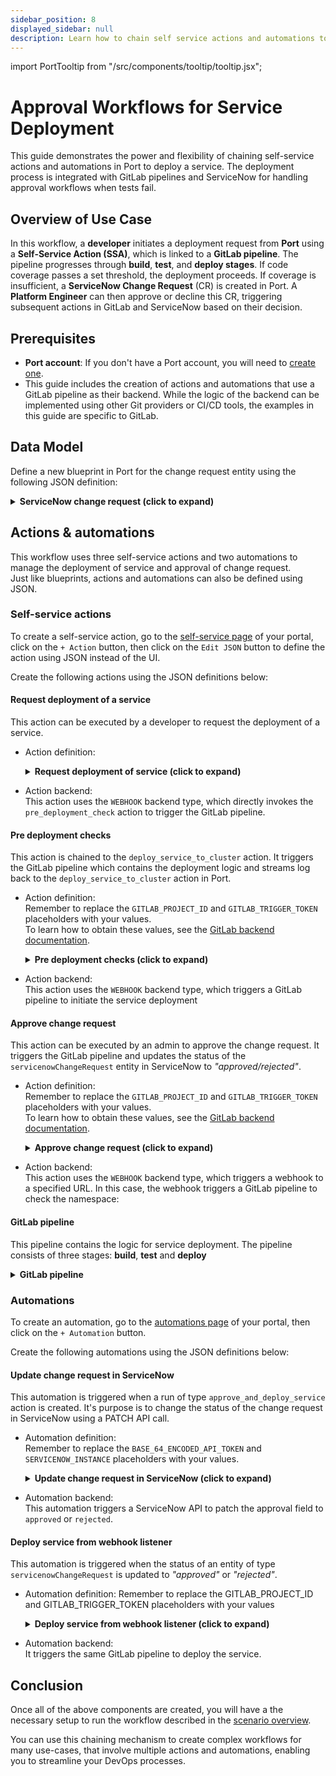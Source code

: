 ```yaml
---
sidebar_position: 8
displayed_sidebar: null
description: Learn how to chain self service actions and automations to manage deployment in GitLab and ServiceNow
---
```


import PortTooltip from "/src/components/tooltip/tooltip.jsx";

# Approval Workflows for Service Deployment

This guide demonstrates the power and flexibility of chaining self-service actions and automations in Port to deploy a service. The deployment process is integrated with GitLab pipelines and ServiceNow for handling approval workflows when tests fail.

## **Overview of Use Case**

In this workflow, a **developer** initiates a deployment request from **Port** using a **Self-Service Action (SSA)**, which is linked to a **GitLab pipeline**. The pipeline progresses through **build**, **test**, and **deploy stages**. If code coverage passes a set threshold, the deployment proceeds. If coverage is insufficient, a **ServiceNow Change Request** (CR) is created in Port. A **Platform Engineer** can then approve or decline this CR, triggering subsequent actions in GitLab and ServiceNow based on their decision. 

## Prerequisites

- **Port account**: If you don't have a Port account, you will need to [create one](https://app.getport.io/signup).
- This guide includes the creation of actions and automations that use a GitLab pipeline as their backend. While the logic of the backend can be implemented using other Git providers or CI/CD tools, the examples in this guide are specific to GitLab.

## Data Model

Define a new <PortTooltip id="blueprint">blueprint</PortTooltip> in Port for the change request entity using the following JSON definition:

<details>
<summary><b>ServiceNow change request (click to expand)</b></summary>

```json showLineNumbers
{
  "identifier": "servicenowChangeRequest",
  "title": "Servicenow Change Request",
  "icon": "Servicenow",
  "schema": {
    "properties": {
      "description": {
        "title": "Description",
        "type": "string"
      },
      "isActive": {
        "title": "Is active",
        "type": "boolean"
      },
      "priority": {
        "title": "Priority",
        "type": "string"
      },
      "state": {
        "icon": "DefaultProperty",
        "title": "State",
        "type": "string"
      },
      "createdOn": {
        "title": "Created On",
        "type": "string",
        "format": "date-time"
      },
      "createdBy": {
        "title": "Created By",
        "type": "string"
      },
      "service": {
        "type": "string",
        "title": "Service"
      },
      "category": {
        "type": "string",
        "title": "Category"
      },
      "approval": {
        "title": "Approval",
        "icon": "DefaultProperty",
        "type": "string",
        "enum": [
          "approved",
          "not requested",
          "requested",
          "rejected"
        ],
        "enumColors": {
          "approved": "green",
          "not requested": "turquoise",
          "requested": "yellow",
          "rejected": "pink"
        }
      },
      "tags": {
        "type": "string",
        "title": "Tags"
      },
      "system_id": {
        "type": "string",
        "title": "System ID"
      }
    },
    "required": []
  },
  "mirrorProperties": {},
  "calculationProperties": {},
  "aggregationProperties": {},
  "relations": {}
}
```
</details>


## Actions & automations

This workflow uses three self-service actions and two automations to manage the deployment of service and approval of change request.  
Just like blueprints, actions and automations can also be defined using JSON.

### Self-service actions

To create a self-service action, go to the [self-service page](https://app.getport.io/self-serve) of your portal, click on the `+ Action` button, then click on the `Edit JSON` button to define the action using JSON instead of the UI.

Create the following actions using the JSON definitions below:

#### Request deployment of a service

This action can be executed by a developer to request the deployment of a service.
- Action definition:
  <details>
  <summary><b>Request deployment of service (click to expand)</b></summary>

  ```json showLineNumbers
    {
    "identifier": "deploy_service_to_cluster",
    "title": "Deploy Service to Cluster",
    "icon": "Deployment",
    "description": "Deploys a service to a cluster",
    "trigger": {
        "type": "self-service",
        "operation": "DAY-2",
        "userInputs": {
        "properties": {
            "environment": {
            "type": "string",
            "title": "Environment",
            "icon": "Environment",
            "default": "Staging",
            "enum": [
                "Development",
                "Staging",
                "Production"
            ],
            "enumColors": {
                "Development": "lightGray",
                "Staging": "lightGray",
                "Production": "lightGray"
            }
            }
        },
        "required": [],
        "order": []
        },
        "blueprintIdentifier": "service"
    },
    "invocationMethod": {
        "type": "WEBHOOK",
        "url": "${PORT_API_URL}/actions/pre_deployment_check/runs",
        "agent": false,
        "synchronized": false,
        "method": "POST",
        "headers": {
        "RUN_ID": "{{ .run.id }}"
        },
        "body": {
        "properties": {
            "deploy_run_id": "{{ .run.id }}",
            "{{ spreadValue() }}": "{{ .inputs }}",
            "runId": "{{ .run.id }}",
            "blueprint": "{{ .action.blueprint }}",
            "entity": "{{ .entity.identifier }}"
        }
        }
    },
    "requiredApproval": false
    }
  ```
  </details>

- Action backend:  
  This action uses the `WEBHOOK` backend type, which directly invokes the `pre_deployment_check` action to trigger the GitLab pipeline.

#### Pre deployment checks

This action is chained to the `deploy_service_to_cluster` action. It triggers the GitLab pipeline which contains the deployment logic and streams log back to the `deploy_service_to_cluster` action in Port.

- Action definition:  
  Remember to replace the `GITLAB_PROJECT_ID` and `GITLAB_TRIGGER_TOKEN` placeholders with your values.  
  To learn how to obtain these values, see the [GitLab backend documentation](/actions-and-automations/setup-backend/gitlab-pipeline/saas#create-the-webhook-url).
  <details>
  <summary><b>Pre deployment checks (click to expand)</b></summary>

  ```json showLineNumbers
    {
    "identifier": "pre_deployment_check",
    "title": "Pre Deployment Check",
    "icon": "Deployment",
    "description": "Pre Deployment checks and change request creator",
    "trigger": {
        "type": "self-service",
        "operation": "CREATE",
        "userInputs": {
        "properties": {
            "deploy_run_id": {
            "type": "string",
            "title": "Deploy Run Id"
            }
        },
        "required": [],
        "order": []
        }
    },
    "invocationMethod": {
        "type": "WEBHOOK",
        "url": "https://gitlab.com/api/v4/projects/{GITLAB_PROJECT_ID}/ref/main/trigger/pipeline?token={GITLAB_TRIGGER_TOKEN}",
        "agent": false,
        "synchronized": false,
        "method": "POST",
        "headers": {
        "RUN_ID": "{{ .run.id }}"
        },
        "body": {
        "{{ spreadValue() }}": "{{ .inputs }}",
        "approval_status": "pending",
        "port_context": {
            "runId": "{{ .run.id }}"
        }
        }
    },
    "requiredApproval": false
    }
  ```
  </details>

- Action backend:  
  This action uses the `WEBHOOK` backend type, which triggers a GitLab pipeline to initiate the service deployment

#### Approve change request

This action can be executed by an admin to approve the change request. It triggers the GitLab pipeline and updates the status of the `servicenowChangeRequest` entity in ServiceNow to *"approved/rejected"*.
- Action definition:  
  Remember to replace the `GITLAB_PROJECT_ID` and `GITLAB_TRIGGER_TOKEN` placeholders with your values.  
  To learn how to obtain these values, see the [GitLab backend documentation](/actions-and-automations/setup-backend/gitlab-pipeline/saas#create-the-webhook-url).
  <details>
  <summary><b>Approve change request (click to expand)</b></summary>

  ```json showLineNumbers
    {
    "identifier": "approve_and_deploy_service",
    "title": "Approve and Deploy Service",
    "icon": "Deployment",
    "description": "Approves a ServiceNow change request and triggers a GitLab pipeline",
    "trigger": {
        "type": "self-service",
        "operation": "DAY-2",
        "userInputs": {
        "properties": {
            "reason": {
            "type": "string",
            "title": "Reason"
            },
            "approval_status": {
            "icon": "DefaultProperty",
            "title": "Action",
            "type": "string",
            "default": "approved",
            "enum": [
                "approved",
                "declined"
            ],
            "enumColors": {
                "approved": "lightGray",
                "declined": "lightGray"
            }
            }
        },
        "required": [],
        "order": [
            "approval_status",
            "reason"
        ]
        },
        "blueprintIdentifier": "servicenowChangeRequest"
    },
    "invocationMethod": {
        "type": "WEBHOOK",
        "url": "https://gitlab.com/api/v4/projects/{GITLAB_PROJECT_ID}/ref/main/trigger/pipeline?token={GITLAB_TRIGGER_TOKEN}",
        "agent": false,
        "synchronized": false,
        "method": "POST",
        "headers": {
        "RUN_ID": "{{ .run.id }}"
        },
        "body": {
        "{{ spreadValue() }}": "{{ .inputs }}",
        "port_context": {
            "runId": "{{ .run.id }}"
        },
        "deploy_run_id": "{{ .entity.properties.tags }}",
        "system_id": "{{ .entity.properties.system_id }}"
        }
    },
    "requiredApproval": false
    }
  ```
  </details>

- Action backend:  
  This action uses the `WEBHOOK` backend type, which triggers a webhook to a specified URL. In this case, the webhook triggers a GitLab pipeline to check the namespace:

#### GitLab pipeline
This pipeline contains the logic for service deployment. The pipeline consists of three stages: **build**, **test** and **deploy**

<details>
<summary><b>GitLab pipeline</b></summary>

```yaml showLineNumbers
stages:
  - build
  - test
  - deploy

image: alpine:latest

variables:
  PORT_CLIENT_ID: ${PORT_CLIENT_ID}
  PORT_CLIENT_SECRET: ${PORT_CLIENT_SECRET}
  PORT_API_URL: "${PORT_API_URL}"
  SERVICENOW_INSTANCE_URL: ${SERVICENOW_INSTANCE_URL}
  SERVICENOW_API_TOKEN: ${SERVICENOW_API_TOKEN} # Base64 encoded version of SNOW username:password
  APPROVAL_STATUS: "pending"


initialize-build:
  stage: build
  except:
    - pushes
  before_script:
    - apk update
    - apk add --upgrade curl jq -q
  script:
    - |
      echo "Initiating build checks"
      echo "Getting access token from Port API"
      accessToken=$(curl -X POST \
        -H 'Content-Type: application/json' \
        -d '{"clientId": "'"$PORT_CLIENT_ID"'", "clientSecret": "'"$PORT_CLIENT_SECRET"'"}' \
        -s '${PORT_API_URL}/auth/access_token' | jq -r '.accessToken')
  
      echo "ACCESS_TOKEN=$accessToken" >> data.env
      runId=$(cat $TRIGGER_PAYLOAD | jq -r '.port_context.runId')
      deployActionRunId=$(cat $TRIGGER_PAYLOAD | jq -r '.deploy_run_id')
      APPROVAL_STATUS=$(cat "$TRIGGER_PAYLOAD" | jq -r '.approval_status // "pending"')


      echo "DEPLOY_ACTION_RUN_ID=$deployActionRunId" >> data.env
      echo "TRIGGER_ACTION_RUN_ID=$runId" >> data.env
      echo "APPROVAL_STATUS=$APPROVAL_STATUS" >> data.env


      # Check APPROVAL STATUS
      if [ "$APPROVAL_STATUS" = "approved" ]; then
        echo "Deployment approved by platform engineer. Skipping initial logs and proceeding directly."
        # Log the approval message to Port action run logs
        curl -X POST \
          -H 'Content-Type: application/json' \
          -H "Authorization: Bearer $accessToken" \
          -d '{"message":"✅ Deployment approved by platform engineer, proceeding with deployment"}' \
          "${PORT_API_URL}/actions/runs/$deployActionRunId/logs"

      elif [ "$APPROVAL_STATUS" = "declined" ]; then
          echo "Deployment declined by platform engineer. Notifying developer."
          # Send the decline notification to Port logs for developer
          curl -X POST \
            -H 'Content-Type: application/json' \
            -H "Authorization: Bearer $accessToken" \
            -d '{"terminationStatus":"FAILURE", "message":"❌ Deployment declined by platform engineer. Please review the change request and take necessary actions."}' \
            "${PORT_API_URL}/actions/runs/$deployActionRunId/logs"
        
          # Send the decline notification to Port logs
          curl -X POST \
            -H 'Content-Type: application/json' \
            -H "Authorization: Bearer $accessToken" \
            -d '{"terminationStatus":"SUCCESS", "message":"❌ Declined deployment"}' \
            "${PORT_API_URL}/actions/runs/$runId/logs"
          exit 1  # Exit pipeline due to declined approval
      else
        curl -X POST \
          -H 'Content-Type: application/json' \
          -H "Authorization: Bearer $accessToken" \
          -d '{"message":"🚀 Initiating deployment sequence, preparing environment and resources"}' \
          "${PORT_API_URL}/actions/runs/$runId/logs"

        curl -X PATCH \
          -H 'Content-Type: application/json' \
          -H "Authorization: Bearer $accessToken" \
          -d '{"link":"'"$CI_PIPELINE_URL"'"}' \
          "${PORT_API_URL}/actions/runs/$runId"

        curl -X POST \
          -H 'Content-Type: application/json' \
          -H "Authorization: Bearer $accessToken" \
          -d '{"message":"🔄 Deployment preparation underway, validating resources and configurations"}' \
          "${PORT_API_URL}/actions/runs/$deployActionRunId/logs"
      fi
  artifacts:
    reports:
      dotenv: data.env

run-tests:
  stage: test
  dependencies:
    - initialize-build  # Ensure the data.env artifact is downloaded
  except:
    - pushes
  before_script:
    - apk update
    - apk add --upgrade curl jq -q
  script:
    - |

      # Check if TRIGGER_PAYLOAD is set and the file exists
      if [ -z "$TRIGGER_PAYLOAD" ] || [ ! -f "$TRIGGER_PAYLOAD" ]; then
        echo "Error: TRIGGER_PAYLOAD is not set or the file does not exist."
        exit 1
      fi

      # Check if we need to skip tests and threshold checks
      APPROVAL_STATUS=$(cat "$TRIGGER_PAYLOAD" | jq -r '.approval_status // "pending"')

      if [ "$APPROVAL_STATUS" = "approved" ]; then
        echo "Skipping tests and threshold checks...";
        echo "COVERAGE_MET=true" >> data.env
        exit 0;
      fi

      echo "🧪 Running tests and checking thresholds..."
      # Simulate threshold check (e.g., code coverage)
      COVERAGE=65

      if [ "$COVERAGE" -lt 70 ]; then
        echo "⚠️ Coverage is below the 70% threshold, initiating ServiceNow change request..."

        # Extract the service entity from the trigger payload
        serviceEntity=$(cat "$TRIGGER_PAYLOAD" | jq -r '.entity')
        echo "COVERAGE_MET=false" >> data.env

        echo "Creating a change request in ServiceNow"
        changeRequestResponse=$(curl -X POST \
          -H "Authorization: Basic $SERVICENOW_API_TOKEN" \
          -H 'Content-Type: application/json' \
          -d "{\"short_description\": \"Automated change request from GitLab CI/CD\", \"business_service\": \"$serviceEntity\", \"priority\": \"1\", \"u_external_tag\": \"$DEPLOY_ACTION_RUN_ID\"}" \
          -s "$SERVICENOW_INSTANCE_URL/api/now/table/change_request")

        # Check if the request was successful and extract important details
        if [[ $(echo "$changeRequestResponse" | jq -r '.result.number') != "null" ]]; then
          changeNumber=$(echo "$changeRequestResponse" | jq -r '.result.number')
          changeSysId=$(echo "$changeRequestResponse" | jq -r '.result.sys_id')
          changeState=$(echo "$changeRequestResponse" | jq -r '.result.state')
          changeCreatedOn=$(echo "$changeRequestResponse" | jq -r '.result.sys_created_on')
          changeCreatedBy=$(echo "$changeRequestResponse" | jq -r '.result.sys_created_by')
          changeCategory=$(echo "$changeRequestResponse" | jq -r '.result.category')
          changePriority=$(echo "$changeRequestResponse" | jq -r '.result.priority')
          changeDescription=$(echo "$changeRequestResponse" | jq -r '.result.short_description')
          changeApproval=$(echo "$changeRequestResponse" | jq -r '.result.approval')
          changeTags=$(echo "$changeRequestResponse" | jq -r '.result.u_external_tag')
          changeService=$(echo "$changeRequestResponse" | jq -r '.result.business_service.value')

          echo "Change Request Created Successfully: Number: $changeNumber, Sys ID: $changeSysId, State: $changeState"
          logMessage="⚠️ Pipeline did not meet the deployment checks, so a ServiceNow change request has been created. Change Request Number $changeNumber and system ID $changeSysId. An admin will need to review and approve this request before the deployment can proceed."

          runId=$(cat $TRIGGER_PAYLOAD | jq -r '.port_context.runId')
          
          # Send the details to Port action run logs
          curl -X POST \
            -H 'Content-Type: application/json' \
            -H "Authorization: Bearer $ACCESS_TOKEN" \
            -d "{\"message\":\"$logMessage\"}" \
            "${PORT_API_URL}/actions/runs/$DEPLOY_ACTION_RUN_ID/logs"

          curl -X POST \
            -H 'Content-Type: application/json' \
            -H "Authorization: Bearer $ACCESS_TOKEN" \
            -d "{\"terminationStatus\":\"SUCCESS\", \"message\":\"$logMessage\"}" \
            "${PORT_API_URL}/actions/runs/$runId/logs"

          # Create the change request in Port
          portPayload="{
            \"identifier\": \"$changeSysId\",
            \"title\": \"$changeDescription\",
            \"icon\": \"Servicenow\",
            \"properties\": {
              \"createdBy\": \"$changeCreatedBy\",
              \"state\": \"$changeState\",
              \"category\": \"$changeCategory\",
              \"priority\": \"$changePriority\",
              \"description\": \"$changeDescription\",
              \"approval\": \"$changeApproval\",
              \"tags\": \"$changeTags\",
              \"service\": \"$changeService\"
            },
            \"relations\": {}
          }"

          # Send the change request data to Port API
          curl -X POST \
            -H 'Content-Type: application/json' \
            -H "Authorization: Bearer $ACCESS_TOKEN" \
            -d "$portPayload" \
            "${PORT_API_URL}/blueprints/servicenowChangeRequest/entities"

        else
          echo "Failed to create ServiceNow Change Request: $changeRequestResponse"

          # Send failure message to Port action run logs
          curl -X POST \
            -H 'Content-Type: application/json' \
            -H "Authorization: Bearer $ACCESS_TOKEN" \
            -d '{"message":"❌ Failed to create ServiceNow Change Request with response: '"$changeRequestResponse"'"}' \
            "${PORT_API_URL}/actions/runs/$DEPLOY_ACTION_RUN_ID/logs"

          exit 1  # Exit with failure
        fi
      else
        echo "✅ Coverage is sufficient (≥ 70%), no need to create a ServiceNow change request."
        echo "COVERAGE_MET=true" >> data.env
      fi
  artifacts:
    reports:
      dotenv: data.env

# Deployment job
deploy-to-cloud:
  stage: deploy
  dependencies:
    - run-tests
    - initialize-build
  except:
    - pushes
  before_script:
    - apk update
    - apk add --upgrade curl jq -q
  script:
    - |
      # Check if APPROVAL_STATUS or COVERAGE_MET is true
      if [ "$APPROVAL_STATUS" = "approved" ] || [ "$COVERAGE_MET" = "true" ]; then
        echo "Conditions met, deploying service to the cluster..."
        # Your deployment script here

        # Update port run status and logs
        runId=$(cat $TRIGGER_PAYLOAD | jq -r '.port_context.runId')
        curl -X POST \
          -H 'Content-Type: application/json' \
          -H "Authorization: Bearer $ACCESS_TOKEN" \
          -d '{"terminationStatus":"SUCCESS", "message":"✅ Service has been successfully deployed to the cluster"}' \
          "${PORT_API_URL}/actions/runs/$runId/logs"

        # Update developer that deployment was successful
        curl -X POST \
          -H 'Content-Type: application/json' \
          -H "Authorization: Bearer $ACCESS_TOKEN" \
          -d '{"terminationStatus":"SUCCESS", "message":"✅ Service has been successfully deployed to the cluster"}' \
          "${PORT_API_URL}/actions/runs/$DEPLOY_ACTION_RUN_ID/logs"
      else
        echo "Conditions not met, skipping deployment"
        exit 0
      fi
```
</details>

### Automations

To create an automation, go to the [automations page](https://app.getport.io/settings/automations) of your portal, then click on the `+ Automation` button.

Create the following automations using the JSON definitions below:

#### Update change request in ServiceNow

This automation is triggered when a run of type `approve_and_deploy_service` action is created. It's purpose is to change the  status of the change request in ServiceNow using a PATCH API call.

- Automation definition:  
  Remember to replace the `BASE_64_ENCODED_API_TOKEN` and `SERVICENOW_INSTANCE` placeholders with your values.
  <details>
  <summary><b>Update change request in ServiceNow (click to expand)</b></summary>

  ```json showLineNumbers
    {
    "identifier": "updateChangeRequestInSnow",
    "title": "Approve ServiceNow Change Request",
    "description": "A description of what this automation does",
    "trigger": {
        "type": "automation",
        "event": {
        "type": "RUN_CREATED",
        "actionIdentifier": "approve_and_deploy_service"
        }
    },
    "invocationMethod": {
        "type": "WEBHOOK",
        "url": "https://{SERVICENOW_INSTANCE}/api/now/table/change_request/{{ .event.diff.after.entity.identifier }}",
        "agent": false,
        "synchronized": true,
        "method": "PATCH",
        "headers": {
        "Authorization": "Basic BASE_64_ENCODED_API_TOKEN"
        },
        "body": {
        "approval": "{{ .event.diff.after.properties.approval_status  }}"
        }
    },
    "publish": true
    }
  ```
  </details>

- Automation backend:  
  This automation triggers a ServiceNow API to patch the approval field to `approved` or `rejected`.

#### Deploy service from webhook listener

This automation is triggered when the status of an entity of type `servicenowChangeRequest` is updated to *"approved"* or *"rejected"*.

- Automation definition:
    Remember to replace the GITLAB_PROJECT_ID and GITLAB_TRIGGER_TOKEN placeholders with your values
  <details>
  <summary><b>Deploy service from webhook listener (click to expand)</b></summary>

  ```json showLineNumbers
    {
    "identifier": "approveSnowPipeline",
    "title": "Approve or Deny GitLab Pipeline from SNOW",
    "trigger": {
        "type": "automation",
        "event": {
        "type": "ENTITY_UPDATED",
        "blueprintIdentifier": "servicenowChangeRequest"
        },
        "condition": {
        "type": "JQ",
        "expressions": [
            ".diff.after.properties.approval == \"approved\"",
            ".diff.after.properties.approval == \"rejected\""
        ],
        "combinator": "or"
        }
    },
    "invocationMethod": {
        "type": "WEBHOOK",
        "url": "https://gitlab.com/api/v4/projects/{GITLAB_PROJECT_ID}/ref/main/trigger/pipeline?token={GITLAB_TRIGGER_TOKEN}",
        "agent": false,
        "synchronized": false,
        "method": "POST",
        "headers": {
        "RUN_ID": "{{ .run.id }}"
        },
        "body": {
        "port_context": {
            "runId": "{{ .run.id }}"
        },
        "approval_status": "{{ .event.diff.after.properties.approval  }}",
        "system_id": "{{ .event.diff.after.identifier  }}",
        "deploy_run_id": "{{ .event.diff.after.properties.tags }}"
        }
    },
    "publish": true
    }
  ```
  </details>

- Automation backend:  
  It triggers the same GitLab pipeline to deploy the service.


## Conclusion

Once all of the above components are created, you will have a the necessary setup to run the workflow described in the [scenario overview](#overview-of-use-case).

You can use this chaining mechanism to create complex workflows for many use-cases, that involve multiple actions and automations, enabling you to streamline your DevOps processes. 